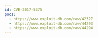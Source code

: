 ```yaml
---
id: CVE-2017-5375
pocs:
  - https://www.exploit-db.com/raw/42327
  - https://www.exploit-db.com/raw/44293
  - https://www.exploit-db.com/raw/44294
---
```

